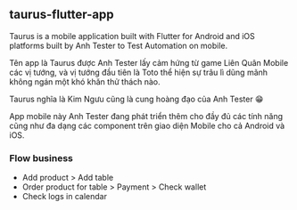 ## taurus-flutter-app
Taurus is a mobile application built with Flutter for Android and iOS platforms built by Anh Tester to Test Automation on mobile.

Tên app là Taurus được Anh Tester lấy cảm hứng từ game Liên Quân Mobile các vị tướng, và vị tướng đầu tiên là Toto thể hiện sự trâu lì dũng mãnh không ngán một khó khăn thử thách nào.

Taurus nghĩa là Kim Ngưu cũng là cung hoàng đạo của Anh Tester 😁

App mobile này Anh Tester đang phát triển thêm cho đầy đủ các tính năng cũng như đa dạng các component trên giao diện Mobile cho cả Android và iOS.


### Flow business
* Add product > Add table
* Order product for table > Payment > Check wallet
* Check logs in calendar